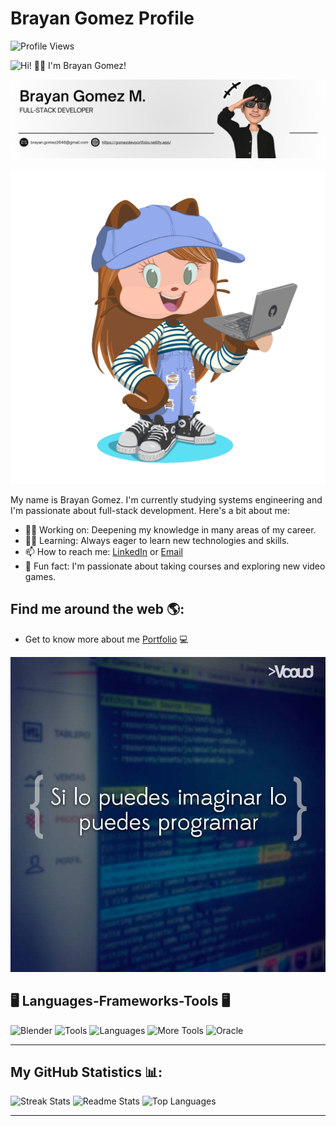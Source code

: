 # Brayan Gomez Profile

![Profile Views](https://komarev.com/ghpvc/?username=valentinabarbetty&color=ff69b4)

![Hi! 👨‍💻 I'm Brayan Gomez!](https://readme-typing-svg.herokuapp.com/?font=Righteous&size=30&vCenter=true&width=500&height=70&duration=4000&lines=¡Hi!+👨‍💻;+I'm+Brayan+Gomez!;&color=000000)

![Banner](banner.png)

![Coding](https://github.com/valentinabarbetty/valentinabarbetty/blob/main/ezgif-7-9b11aa3da7.gif?raw=true)

My name is Brayan Gomez. I'm currently studying systems engineering and I'm passionate about full-stack development. Here's a bit about me:

- 💪🏻 Working on: Deepening my knowledge in many areas of my career.
- 👨‍💻 Learning: Always eager to learn new technologies and skills.
- 📫 How to reach me: [LinkedIn](www.linkedin.com/in/brayangomezm) or [Email](mailto:brayan.gomez2646@gmail.com)
- 🐶 Fun fact: I'm passionate about taking courses and exploring new video games.

## Find me around the web 🌎:

- Get to know more about me [Portfolio](https://gomezdevportfolio.netlify.app/) 💻

![Coding](frase.jpg)

## 🖥️ Languages-Frameworks-Tools 🖥️

![Blender](https://skillicons.dev/icons?i=blender,git,github,postman,figma,vercel,discord,vscode,windows)
![Tools](https://skillicons.dev/icons?i=androidstudio,eclipse,angular,react,bootstrap,mui,html,css,tailwind,threejs,unity)
![Languages](https://skillicons.dev/icons?i=python,fastapi,flask,javascript,typescript,docker,kubernetes,express,firebase,java,nodejs,mysql,kotlin,swift)
![More Tools](https://skillicons.dev/icons?i=c,cs,cpp,go,php,powershell,r,aws,azure,netlify,gcp,heroku,dotnet,django,fastapi,flask,flutter,npm,laravel,jquery,vue,nginx,mongodb,sqlite,postgres,illustrator,photoshop,githubactions,arduino,wordpress)
![Oracle](https://img.shields.io/badge/Oracle-F80000?style=flat-square&logo=oracle&logoColor=white)

---

## My GitHub Statistics 📊:

![Streak Stats](https://github-readme-streak-stats.herokuapp.com/?user=BrianGomezM&theme=city_light&hide_border=false)
![Readme Stats](https://github-readme-stats-salesp07.vercel.app/api?username=BrianGomezM&count_private=true&show_icons=true&theme=city_light&rank_icon=github&border_radius=10)
![Top Languages](https://github-readme-stats.vercel.app/api/top-langs/?username=BrianGomezM&theme=city_light&hide_border=false&include_all_commits=true&count_private=true&layout=compact)

---
